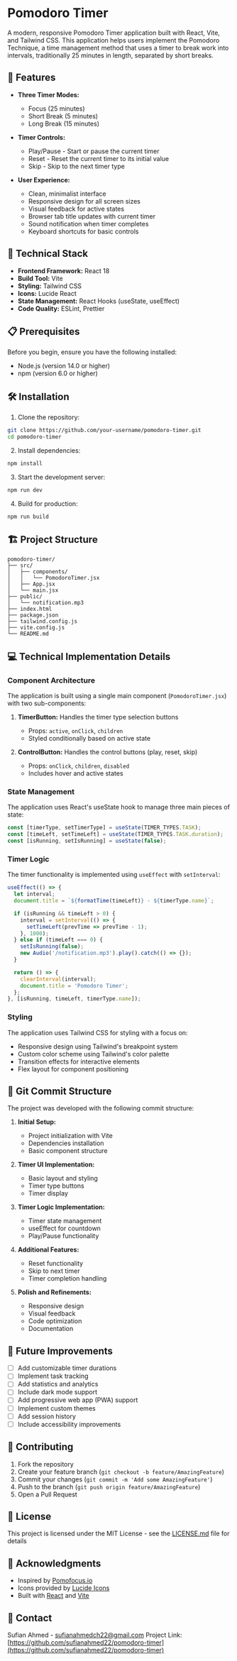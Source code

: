 # Pomodoro Timer

A modern, responsive Pomodoro Timer application built with React, Vite, and Tailwind CSS. This application helps users implement the Pomodoro Technique, a time management method that uses a timer to break work into intervals, traditionally 25 minutes in length, separated by short breaks.


## 🌟 Features

- **Three Timer Modes:**
  - Focus (25 minutes)
  - Short Break (5 minutes)
  - Long Break (15 minutes)

- **Timer Controls:**
  - Play/Pause - Start or pause the current timer
  - Reset - Reset the current timer to its initial value
  - Skip - Skip to the next timer type

- **User Experience:**
  - Clean, minimalist interface
  - Responsive design for all screen sizes
  - Visual feedback for active states
  - Browser tab title updates with current timer
  - Sound notification when timer completes
  - Keyboard shortcuts for basic controls

## 🚀 Technical Stack

- **Frontend Framework:** React 18
- **Build Tool:** Vite
- **Styling:** Tailwind CSS
- **Icons:** Lucide React
- **State Management:** React Hooks (useState, useEffect)
- **Code Quality:** ESLint, Prettier

## 📋 Prerequisites

Before you begin, ensure you have the following installed:
- Node.js (version 14.0 or higher)
- npm (version 6.0 or higher)

## 🛠️ Installation

1. Clone the repository:
```bash
git clone https://github.com/your-username/pomodoro-timer.git
cd pomodoro-timer
```

2. Install dependencies:
```bash
npm install
```

3. Start the development server:
```bash
npm run dev
```

4. Build for production:
```bash
npm run build
```

## 🏗️ Project Structure

```
pomodoro-timer/
├── src/
│   ├── components/
│   │   └── PomodoroTimer.jsx
│   ├── App.jsx
│   └── main.jsx
├── public/
│   └── notification.mp3
├── index.html
├── package.json
├── tailwind.config.js
├── vite.config.js
└── README.md
```

## 💻 Technical Implementation Details

### Component Architecture

The application is built using a single main component (`PomodoroTimer.jsx`) with two sub-components:

1. **TimerButton:** Handles the timer type selection buttons
   - Props: `active`, `onClick`, `children`
   - Styled conditionally based on active state

2. **ControlButton:** Handles the control buttons (play, reset, skip)
   - Props: `onClick`, `children`, `disabled`
   - Includes hover and active states

### State Management

The application uses React's useState hook to manage three main pieces of state:

```javascript
const [timerType, setTimerType] = useState(TIMER_TYPES.TASK);
const [timeLeft, setTimeLeft] = useState(TIMER_TYPES.TASK.duration);
const [isRunning, setIsRunning] = useState(false);
```

### Timer Logic

The timer functionality is implemented using `useEffect` with `setInterval`:

```javascript
useEffect(() => {
  let interval;
  document.title = `${formatTime(timeLeft)} - ${timerType.name}`;

  if (isRunning && timeLeft > 0) {
    interval = setInterval(() => {
      setTimeLeft(prevTime => prevTime - 1);
    }, 1000);
  } else if (timeLeft === 0) {
    setIsRunning(false);
    new Audio('/notification.mp3').play().catch(() => {});
  }

  return () => {
    clearInterval(interval);
    document.title = 'Pomodoro Timer';
  };
}, [isRunning, timeLeft, timerType.name]);
```

### Styling

The application uses Tailwind CSS for styling with a focus on:
- Responsive design using Tailwind's breakpoint system
- Custom color scheme using Tailwind's color palette
- Transition effects for interactive elements
- Flex layout for component positioning

## 🔄 Git Commit Structure

The project was developed with the following commit structure:

1. **Initial Setup:**
   - Project initialization with Vite
   - Dependencies installation
   - Basic component structure

2. **Timer UI Implementation:**
   - Basic layout and styling
   - Timer type buttons
   - Timer display

3. **Timer Logic Implementation:**
   - Timer state management
   - useEffect for countdown
   - Play/Pause functionality

4. **Additional Features:**
   - Reset functionality
   - Skip to next timer
   - Timer completion handling

5. **Polish and Refinements:**
   - Responsive design
   - Visual feedback
   - Code optimization
   - Documentation

## 🎯 Future Improvements

- [ ] Add customizable timer durations
- [ ] Implement task tracking
- [ ] Add statistics and analytics
- [ ] Include dark mode support
- [ ] Add progressive web app (PWA) support
- [ ] Implement custom themes
- [ ] Add session history
- [ ] Include accessibility improvements

## 🤝 Contributing

1. Fork the repository
2. Create your feature branch (`git checkout -b feature/AmazingFeature`)
3. Commit your changes (`git commit -m 'Add some AmazingFeature'`)
4. Push to the branch (`git push origin feature/AmazingFeature`)
5. Open a Pull Request

## 📝 License

This project is licensed under the MIT License - see the [LICENSE.md](LICENSE.md) file for details

## 👏 Acknowledgments

- Inspired by [Pomofocus.io](https://pomofocus.io/)
- Icons provided by [Lucide Icons](https://lucide.dev/)
- Built with [React](https://reactjs.org/) and [Vite](https://vitejs.dev/)

## 📧 Contact

Sufian Ahmed - sufianahmedch22@gmail.com
Project Link: [https://github.com/sufianahmed22/pomodoro-timer](https://github.com/sufianahmed22/pomodoro-timer)
